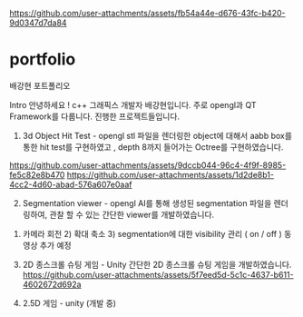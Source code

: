 
https://github.com/user-attachments/assets/fb54a44e-d676-43fc-b420-9d0347d7da84
# portfolio

배강현 포트폴리오

Intro
안녕하세요 ! c++ 그래픽스 개발자 배강현입니다.
주로 opengl과 QT Framework를 다룹니다.
진행한 프로젝트들입니다.

1. 3d Object Hit Test - opengl
   stl 파일을 렌더링한 object에 대해서 aabb box를 통한 hit test를 구현하였고 , depth 8까지 들어가는 Octree를 구현하였습니다.
   

https://github.com/user-attachments/assets/9dccb044-96c4-4f9f-8985-fe5c82e8b470
https://github.com/user-attachments/assets/1d2de8b1-4cc2-4d60-abad-576a607e0aaf


2. Segmentation viewer - opengl
  AI를 통해 생성된 segmentation 파일을 렌더링하여, 관찰 할 수 있는 간단한 viewer를 개발하였습니다.
  1) 카메라 회전  2) 확대 축소  3) segmentation에 대한 visibility 관리 ( on / off )
동영상 추가 예정


3. 2D 종스크롤 슈팅 게임 - Unity
   간단한 2D 종스크롤 슈팅 게임을 개발하였습니다.
   https://github.com/user-attachments/assets/5f7eed5d-5c1c-4637-b611-4602672d692a

4. 2.5D 게임 - unity (개발 중)
   
